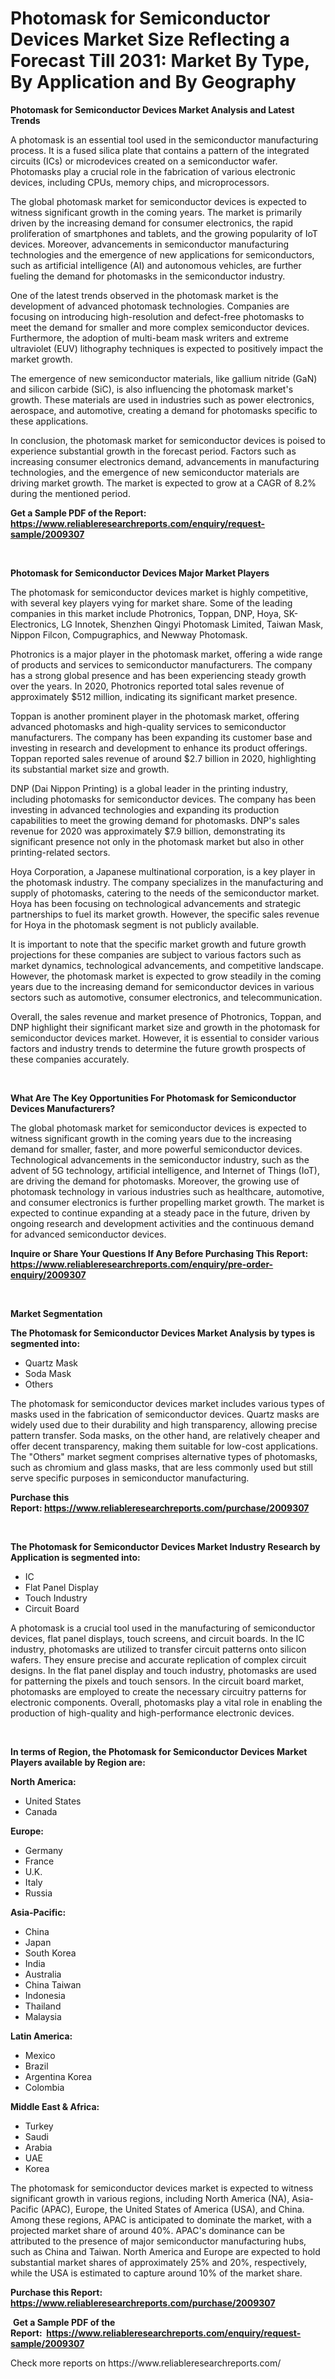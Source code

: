 <p><h1>Photomask for Semiconductor Devices Market Size Reflecting a Forecast Till 2031: Market By Type, By Application and By Geography</h1></p><p><strong>Photomask for Semiconductor Devices Market Analysis and Latest Trends</strong></p>
<p><p>A photomask is an essential tool used in the semiconductor manufacturing process. It is a fused silica plate that contains a pattern of the integrated circuits (ICs) or microdevices created on a semiconductor wafer. Photomasks play a crucial role in the fabrication of various electronic devices, including CPUs, memory chips, and microprocessors.</p><p>The global photomask market for semiconductor devices is expected to witness significant growth in the coming years. The market is primarily driven by the increasing demand for consumer electronics, the rapid proliferation of smartphones and tablets, and the growing popularity of IoT devices. Moreover, advancements in semiconductor manufacturing technologies and the emergence of new applications for semiconductors, such as artificial intelligence (AI) and autonomous vehicles, are further fueling the demand for photomasks in the semiconductor industry.</p><p>One of the latest trends observed in the photomask market is the development of advanced photomask technologies. Companies are focusing on introducing high-resolution and defect-free photomasks to meet the demand for smaller and more complex semiconductor devices. Furthermore, the adoption of multi-beam mask writers and extreme ultraviolet (EUV) lithography techniques is expected to positively impact the market growth.</p><p>The emergence of new semiconductor materials, like gallium nitride (GaN) and silicon carbide (SiC), is also influencing the photomask market's growth. These materials are used in industries such as power electronics, aerospace, and automotive, creating a demand for photomasks specific to these applications.</p><p>In conclusion, the photomask market for semiconductor devices is poised to experience substantial growth in the forecast period. Factors such as increasing consumer electronics demand, advancements in manufacturing technologies, and the emergence of new semiconductor materials are driving market growth. The market is expected to grow at a CAGR of 8.2% during the mentioned period.</p></p>
<p><strong>Get a Sample PDF of the Report:&nbsp; <a href="https://www.reliableresearchreports.com/enquiry/request-sample/2009307">https://www.reliableresearchreports.com/enquiry/request-sample/2009307</a></strong></p>
<p>&nbsp;</p>
<p><strong>Photomask for Semiconductor Devices Major Market Players</strong></p>
<p><p>The photomask for semiconductor devices market is highly competitive, with several key players vying for market share. Some of the leading companies in this market include Photronics, Toppan, DNP, Hoya, SK-Electronics, LG Innotek, Shenzhen Qingyi Photomask Limited, Taiwan Mask, Nippon Filcon, Compugraphics, and Newway Photomask.</p><p>Photronics is a major player in the photomask market, offering a wide range of products and services to semiconductor manufacturers. The company has a strong global presence and has been experiencing steady growth over the years. In 2020, Photronics reported total sales revenue of approximately $512 million, indicating its significant market presence.</p><p>Toppan is another prominent player in the photomask market, offering advanced photomasks and high-quality services to semiconductor manufacturers. The company has been expanding its customer base and investing in research and development to enhance its product offerings. Toppan reported sales revenue of around $2.7 billion in 2020, highlighting its substantial market size and growth.</p><p>DNP (Dai Nippon Printing) is a global leader in the printing industry, including photomasks for semiconductor devices. The company has been investing in advanced technologies and expanding its production capabilities to meet the growing demand for photomasks. DNP's sales revenue for 2020 was approximately $7.9 billion, demonstrating its significant presence not only in the photomask market but also in other printing-related sectors.</p><p>Hoya Corporation, a Japanese multinational corporation, is a key player in the photomask industry. The company specializes in the manufacturing and supply of photomasks, catering to the needs of the semiconductor market. Hoya has been focusing on technological advancements and strategic partnerships to fuel its market growth. However, the specific sales revenue for Hoya in the photomask segment is not publicly available.</p><p>It is important to note that the specific market growth and future growth projections for these companies are subject to various factors such as market dynamics, technological advancements, and competitive landscape. However, the photomask market is expected to grow steadily in the coming years due to the increasing demand for semiconductor devices in various sectors such as automotive, consumer electronics, and telecommunication.</p><p>Overall, the sales revenue and market presence of Photronics, Toppan, and DNP highlight their significant market size and growth in the photomask for semiconductor devices market. However, it is essential to consider various factors and industry trends to determine the future growth prospects of these companies accurately.</p></p>
<p>&nbsp;</p>
<p><strong>What Are The Key Opportunities For Photomask for Semiconductor Devices Manufacturers?</strong></p>
<p><p>The global photomask market for semiconductor devices is expected to witness significant growth in the coming years due to the increasing demand for smaller, faster, and more powerful semiconductor devices. Technological advancements in the semiconductor industry, such as the advent of 5G technology, artificial intelligence, and Internet of Things (IoT), are driving the demand for photomasks. Moreover, the growing use of photomask technology in various industries such as healthcare, automotive, and consumer electronics is further propelling market growth. The market is expected to continue expanding at a steady pace in the future, driven by ongoing research and development activities and the continuous demand for advanced semiconductor devices.</p></p>
<p><strong>Inquire or Share Your Questions If Any Before Purchasing This Report: <a href="https://www.reliableresearchreports.com/enquiry/pre-order-enquiry/2009307">https://www.reliableresearchreports.com/enquiry/pre-order-enquiry/2009307</a></strong></p>
<p>&nbsp;</p>
<p><strong>Market Segmentation</strong></p>
<p><strong>The Photomask for Semiconductor Devices Market Analysis by types is segmented into:</strong></p>
<p><ul><li>Quartz Mask</li><li>Soda Mask</li><li>Others</li></ul></p>
<p><p>The photomask for semiconductor devices market includes various types of masks used in the fabrication of semiconductor devices. Quartz masks are widely used due to their durability and high transparency, allowing precise pattern transfer. Soda masks, on the other hand, are relatively cheaper and offer decent transparency, making them suitable for low-cost applications. The "Others" market segment comprises alternative types of photomasks, such as chromium and glass masks, that are less commonly used but still serve specific purposes in semiconductor manufacturing.</p></p>
<p><strong>Purchase this Report:&nbsp;<a href="https://www.reliableresearchreports.com/purchase/2009307">https://www.reliableresearchreports.com/purchase/2009307</a></strong></p>
<p>&nbsp;</p>
<p><strong>The Photomask for Semiconductor Devices Market Industry Research by Application is segmented into:</strong></p>
<p><ul><li>IC</li><li>Flat Panel Display</li><li>Touch Industry</li><li>Circuit Board</li></ul></p>
<p><p>A photomask is a crucial tool used in the manufacturing of semiconductor devices, flat panel displays, touch screens, and circuit boards. In the IC industry, photomasks are utilized to transfer circuit patterns onto silicon wafers. They ensure precise and accurate replication of complex circuit designs. In the flat panel display and touch industry, photomasks are used for patterning the pixels and touch sensors. In the circuit board market, photomasks are employed to create the necessary circuitry patterns for electronic components. Overall, photomasks play a vital role in enabling the production of high-quality and high-performance electronic devices.</p></p>
<p>&nbsp;</p>
<p><strong>In terms of Region, the Photomask for Semiconductor Devices Market Players available by Region are:</strong></p>
<p>
    <p> <strong> North America: </strong>
        <ul>
            <li>United States</li>
            <li>Canada</li>
        </ul>
        </p> 
    <p> <strong> Europe: </strong>
        <ul>
            <li>Germany</li>
            <li>France</li>
            <li>U.K.</li>
            <li>Italy</li>
            <li>Russia</li>
        </ul>
        </p> 
    <p> <strong> Asia-Pacific: </strong>
        <ul>
            <li>China</li>
            <li>Japan</li>
            <li>South Korea</li>
            <li>India</li>
            <li>Australia</li>
            <li>China Taiwan</li>
            <li>Indonesia</li>
            <li>Thailand</li>
            <li>Malaysia</li>
        </ul>
        </p> 
    <p> <strong> Latin America: </strong>
        <ul>
            <li>Mexico</li>
            <li>Brazil</li>
            <li>Argentina Korea</li>
            <li>Colombia</li>
        </ul>
        </p> 
    <p> <strong> Middle East & Africa: </strong>
        <ul>
            <li>Turkey</li>
            <li>Saudi</li>
            <li>Arabia</li>
            <li>UAE</li>
            <li>Korea</li>
        </ul>
    </p>
    </p>
<p><p>The photomask for semiconductor devices market is expected to witness significant growth in various regions, including North America (NA), Asia-Pacific (APAC), Europe, the United States of America (USA), and China. Among these regions, APAC is anticipated to dominate the market, with a projected market share of around 40%. APAC's dominance can be attributed to the presence of major semiconductor manufacturing hubs, such as China and Taiwan. North America and Europe are expected to hold substantial market shares of approximately 25% and 20%, respectively, while the USA is estimated to capture around 10% of the market share.</p></p>
<p><strong>Purchase this Report: <a href="https://www.reliableresearchreports.com/purchase/2009307">https://www.reliableresearchreports.com/purchase/2009307</a></strong></p>
<p>&nbsp;<strong>Get a Sample PDF of the Report:&nbsp;&nbsp;<a href="https://www.reliableresearchreports.com/enquiry/request-sample/2009307">https://www.reliableresearchreports.com/enquiry/request-sample/2009307</a></strong></p>
<p><strong></strong></p>
<p>Check more reports on https://www.reliableresearchreports.com/</p>